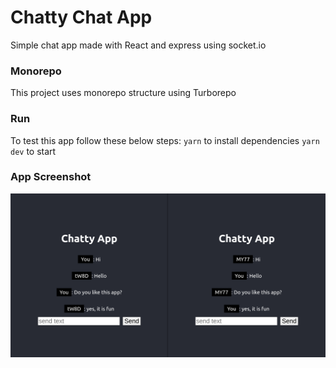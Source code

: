 # Chatty Chat App
Simple chat app made with React and express using socket.io

### Monorepo
This project uses monorepo structure using Turborepo

### Run
To test this app follow these below steps:
`yarn` to install dependencies
`yarn dev` to start

### App Screenshot
![](./screenshot.png)
